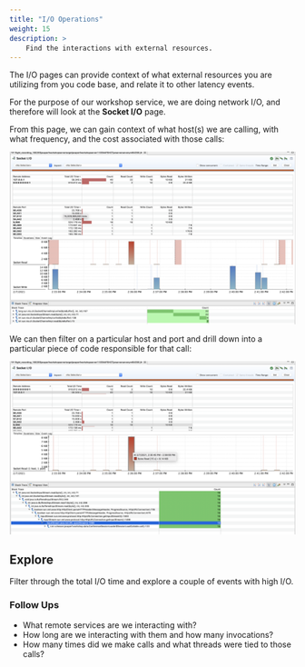 ```yaml
---
title: "I/O Operations"
weight: 15
description: >
    Find the interactions with external resources.
---
```


The I/O pages can provide context of what external resources you are utilizing from you code base, and relate it to other latency events.

For the purpose of our workshop service, we are doing network I/O, and therefore will look at the __Socket I/O__ page.

From this page, we can gain context of what host(s) we are calling, with what frequency, and the cost associated with those calls:

![](/jmc/io_page.png)

We can then filter on a particular host and port and drill down into a particular piece of code responsible for that call:

![](/jmc/io_page_9090.png)

## <i class="fas fa-compass"></i> Explore

Filter through the total I/O time and explore a couple of events with high I/O. 


### <i class="fas fa-question"></i> Follow Ups

* What remote services are we interacting with?
* How long are we interacting with them and how many invocations?
* How many times did we make calls and what threads were tied to those calls?
